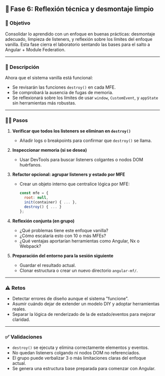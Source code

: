 ## 🧪 Fase 6: Reflexión técnica y desmontaje limpio

### 🌟 Objetivo

Consolidar lo aprendido con un enfoque en buenas prácticas: desmontaje adecuado, limpieza de listeners, y reflexión sobre los límites del enfoque vanilla. Esta fase cierra el laboratorio sentando las bases para el salto a Angular + Module Federation.

---

### 📜 Descripción

Ahora que el sistema vanilla está funcional:

* Se revisarán las funciones `destroy()` en cada MFE.
* Se comprobará la ausencia de fugas de memoria.
* Se reflexionará sobre los límites de usar `window`, `CustomEvent`, y `appState` sin herramientas más robustas.

---

### 🧍‍♂️ Pasos

1. **Verificar que todos los listeners se eliminan en `destroy()`**

   * Añadir logs o breakpoints para confirmar que `destroy()` se llama.

2. **Inspeccionar memoria (si se desea)**

   * Usar DevTools para buscar listeners colgantes o nodos DOM huérfanos.

3. **Refactor opcional: agrupar listeners y estado por MFE**

   * Crear un objeto interno que centralice lógica por MFE:

     ```js
     const mfe = {
       root: null,
       init(container) { ... },
       destroy() { ... }
     };
     ```

4. **Reflexión conjunta (en grupo)**

   * ¿Qué problemas tiene este enfoque vanilla?
   * ¿Cómo escalaría esto con 10 o más MFEs?
   * ¿Qué ventajas aportarían herramientas como Angular, Nx o Webpack?

5. **Preparación del entorno para la sesión siguiente**

   * Guardar el resultado actual.
   * Clonar estructura o crear un nuevo directorio `angular-mf/`.

---

### ⚠️ Retos

* Detectar errores de diseño aunque el sistema "funcione".
* Asumir cuándo dejar de extender un modelo DIY y adoptar herramientas reales.
* Separar la lógica de renderizado de la de estado/eventos para mejorar claridad.

---

### ✅ Validaciones

* `destroy()` se ejecuta y elimina correctamente elementos y eventos.
* No quedan listeners colgando ni nodos DOM no referenciados.
* El grupo puede verbalizar 3 o más limitaciones claras del enfoque actual.
* Se genera una estructura base preparada para comenzar con Angular.

